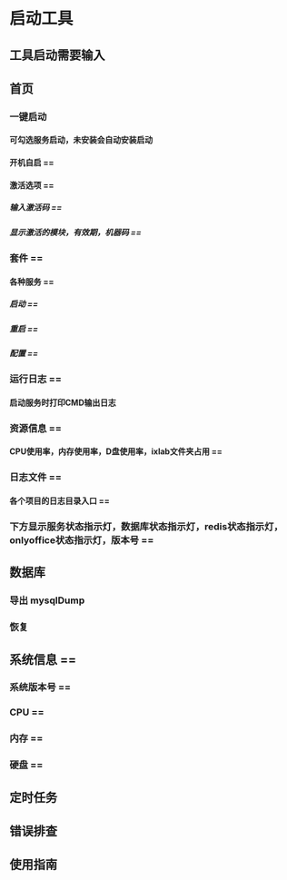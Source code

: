 # 启动工具

## 工具启动需要输入

## 首页

### 一键启动

#### 可勾选服务启动，未安装会自动安装启动

#### 开机自启 ==

#### 激活选项 ==

##### 输入激活码 ==

##### 显示激活的模块，有效期，机器码 ==

### 套件 ==

#### 各种服务 ==

##### 启动 ==

##### 重启 ==

##### 配置 ==

### 运行日志 ==

#### 启动服务时打印CMD输出日志

### 资源信息 ==

#### CPU使用率，内存使用率，D盘使用率，ixlab文件夹占用 ==

### 日志文件 ==

#### 各个项目的日志目录入口 ==

### 下方显示服务状态指示灯，数据库状态指示灯，redis状态指示灯，onlyoffice状态指示灯，版本号 ==

## 数据库

### 导出 mysqlDump

### 恢复

## 系统信息 ==

### 系统版本号 ==

### CPU ==

### 内存 ==

### 硬盘 ==

## 定时任务

## 错误排查

## 使用指南
